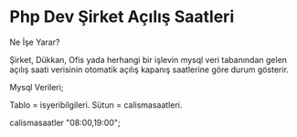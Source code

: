 # Php Dev Şirket Açılış Saatleri

Ne İşe Yarar?

Şirket, Dükkan, Ofis yada herhangi bir işlevin mysql veri tabanından gelen açılış saati verisinin otomatik açılış kapanış saatlerine göre durum gösterir.

Mysql Verileri;

Tablo = isyeribilgileri.
Sütun = calismasaatleri.

calismasaatler "08:00,19:00";
